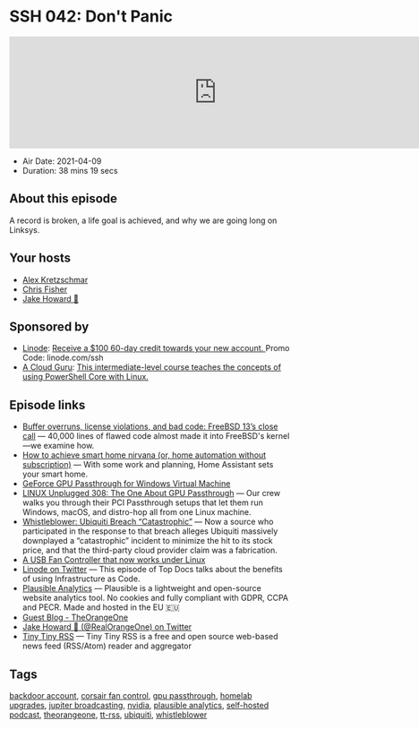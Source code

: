 # SSH 042: Don't Panic

<iframe src="https://player.fireside.fm/v2/dUlrHQih+_C_GpViO?theme=dark" width="740" height="200" frameborder="0" scrolling="no"></iframe>

* Air Date: 2021-04-09
* Duration: 38 mins 19 secs

## About this episode

A record is broken, a life goal is achieved, and why we are going long on Linksys.

## Your hosts
* [Alex Kretzschmar](https://selfhosted.show/hosts/alexktz)
* [Chris Fisher](https://selfhosted.show/hosts/chrislas)
* [Jake Howard 🍊](https://selfhosted.show/guests/realorangeone)

## Sponsored by

  * [Linode](https://linode.com/ssh): [Receive a $100 60-day credit towards your new account. ](https://linode.com/ssh) Promo Code: linode.com/ssh
  * [A Cloud Guru](https://acloud.guru/overview/fa9c6558-85bb-4c14-b6a6-1b32a9c54232): [This intermediate-level course teaches the concepts of using PowerShell Core with Linux.](https://acloud.guru/overview/fa9c6558-85bb-4c14-b6a6-1b32a9c54232)



## Episode links

  * [Buffer overruns, license violations, and bad code: FreeBSD 13’s close call](https://arstechnica.com/gadgets/2021/03/buffer-overruns-license-violations-and-bad-code-freebsd-13s-close-call/ "Buffer overruns, license violations, and bad code: FreeBSD 13’s close call") — 40,000 lines of flawed code almost made it into FreeBSD's kernel—we examine how.
  * [How to achieve smart home nirvana (or, home automation without subscription)](https://arstechnica.com/information-technology/2021/03/how-to-achieve-smart-home-nirvana-or-home-automation-without-subscription/ "How to achieve smart home nirvana \(or, home automation without subscription\)") — With some work and planning, Home Assistant sets your smart home.
  * [GeForce GPU Passthrough for Windows Virtual Machine](https://nvidia.custhelp.com/app/answers/detail/a_id/5173/~/geforce-gpu-passthrough-for-windows-virtual-machine-%28beta%29 "GeForce GPU Passthrough for Windows Virtual Machine")
  * [LINUX Unplugged 308: The One About GPU Passthrough](https://linuxunplugged.com/308 "LINUX Unplugged 308: The One About GPU Passthrough") — Our crew walks you through their PCI Passthrough setups that let them run Windows, macOS, and distro-hop all from one Linux machine.
  * [Whistleblower: Ubiquiti Breach “Catastrophic”](https://krebsonsecurity.com/2021/03/whistleblower-ubiquiti-breach-catastrophic/ "Whistleblower: Ubiquiti Breach “Catastrophic”") — Now a source who participated in the response to that breach alleges Ubiquiti massively downplayed a “catastrophic” incident to minimize the hit to its stock price, and that the third-party cloud provider claim was a fabrication. 
  * [A USB Fan Controller that now works under Linux](https://blog.ktz.me/a-usb-fan-controller-that-now-works-under-linux/ "A USB Fan Controller that now works under Linux")
  * [Linode on Twitter](https://twitter.com/linode/status/1379910976800182272 "Linode on Twitter") — This episode of Top Docs talks about the benefits of using Infrastructure as Code.
  * [Plausible Analytics](https://plausible.io/ "Plausible Analytics") — Plausible is a lightweight and open-source website analytics tool. No cookies and fully compliant with GDPR, CCPA and PECR. Made and hosted in the EU 🇪🇺
  * [Guest Blog - TheOrangeOne](https://theorangeone.net/ "Guest Blog - TheOrangeOne")
  * [Jake Howard 🍊 (@RealOrangeOne) on Twitter](https://twitter.com/RealOrangeOne/ "Jake Howard 🍊 \(@RealOrangeOne\) on Twitter")
  * [Tiny Tiny RSS](https://tt-rss.org/ "Tiny Tiny RSS") — Tiny Tiny RSS is a free and open source web-based news feed (RSS/Atom) reader and aggregator



## Tags

[backdoor account](https://selfhosted.show/tags/backdoor%20account), [corsair fan control](https://selfhosted.show/tags/corsair%20fan%20control), [gpu passthrough](https://selfhosted.show/tags/gpu%20passthrough), [homelab upgrades](https://selfhosted.show/tags/homelab%20upgrades), [jupiter broadcasting](https://selfhosted.show/tags/jupiter%20broadcasting), [nvidia](https://selfhosted.show/tags/nvidia), [plausible analytics](https://selfhosted.show/tags/plausible%20analytics), [self-hosted podcast](https://selfhosted.show/tags/self-hosted%20podcast), [theorangeone](https://selfhosted.show/tags/theorangeone), [tt-rss](https://selfhosted.show/tags/tt-rss), [ubiquiti](https://selfhosted.show/tags/ubiquiti), [whistleblower](https://selfhosted.show/tags/whistleblower)